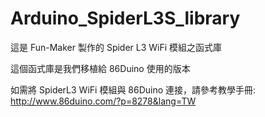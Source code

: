 Arduino_SpiderL3S_library
==========================

這是 Fun-Maker 製作的 Spider L3 WiFi 模組之函式庫

這個函式庫是我們移植給 86Duino 使用的版本

如需將 SpiderL3 WiFi 模組與 86Duino 連接，請參考教學手冊: http://www.86duino.com/?p=8278&lang=TW

